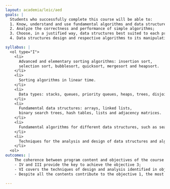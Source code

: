 ```yaml
---
layout: academia/leic/aed
goals: |
  Students who successfully complete this course will be able to:
  1. Know, understand and use fundamental algorithms and data structures;
  2. Analyze the correctness and performance of simple algorithms;
  3. Choose, in a justified way, data structures best suited to each problem and apply them to its resolution;
  4. Data structures design and respective algorithms to its manipulation.

syllabus: |
  <ol type="I">
    <li>
      Advanced and elementary sorting algorithms: insertion sort,
      selection sort, bubblesort, quicksort, mergesort and heapsort.
    </li>
    <li>
      Sorting algorithms in linear time.
    </li>
    <li>
      Data types: stacks, queues, priority queues, heaps, trees, disjoint sets, graphs.
    </li>
    <li>
      Fundamental data structures: arrays, linked lists, 
      binary search trees, hash tables, lists and adjacency matrices.
    </li>
    <li>
      Fundamental algorithms for different data structures, such as search algorithms on graphs.
    </li>
    <li>
      Techniques for the analysis and design of data structures and algorithms.
    </li>
  <ol>
outcomes: |
    The coherence between program content and objectives of the course is as follows:
    - IV and III provide the key to achieve the objective 3;
    - VI covers the techniques of design and analysis identified in objectives 2 and 4;
    - Despite all the contents contribute to the objective 1, the most relevant are I, II, III, IV and V.

---
```

